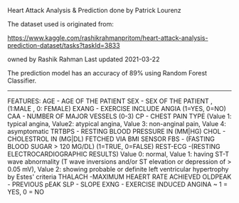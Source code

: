 Heart Attack Analysis & Prediction
done by Patrick Lourenz

The dataset used is originated from:

https://www.kaggle.com/rashikrahmanpritom/heart-attack-analysis-prediction-dataset/tasks?taskId=3833

owned by Rashik Rahman
Last updated 2021-03-22


The prediction model has an accuracy of 89% using Random Forest Classifier.

---

FEATURES:
AGE - AGE OF THE PATIENT
SEX - SEX OF THE PATIENT , (1:MALE , 0: FEMALE)
EXANG - EXERCISE INCLUDE ANGIA (1=YES, 0=NO)
CAA - NUMBER OF MAJOR VESSELS (0-3)
CP - CHEST PAIN TYPE (Value 1: typical angina, Value2: atypical angina, Value 3: non-anginal pain, Value 4: asymptomatic
TRTBPS - RESTING BLOOD PRESSURE IN (MM|HG)
CHOL - CHOLESTROL IN (MG|DL) FETCHED VIA BMI SENSOR
FBS - (FASTING BLOOD SUGAR > 120 MG/DL) (1=TRUE, 0=FALSE)
REST-ECG -(RESTING ELECTROCARDIOGRAPHIC RESULTS) Value 0: normal, Value 1: having ST-T wave abnormality (T wave inversions and/or ST elevation or depression of > 0.05 mV), Value 2: showing probable or definite left ventricular hypertrophy by Estes' criteria
THALACH -MAXIMUM HEAERT RATE ACHIEVED
OLDPEAK - PREVIOUS pEAK
SLP - SLOPE
EXNG - EXERCISE INDUCED ANGINA ~ 1 = YES, 0 = NO
